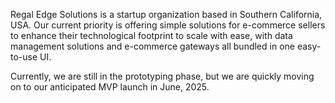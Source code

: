 Regal Edge Solutions is a startup organization based in Southern California, USA. Our current priority is offering simple solutions for e-commerce sellers to enhance their technological footprint to scale with ease, with data management solutions and e-commerce gateways all bundled in one easy-to-use UI.

Currently, we are still in the prototyping phase, but we are quickly moving on to our anticipated MVP launch in June, 2025.